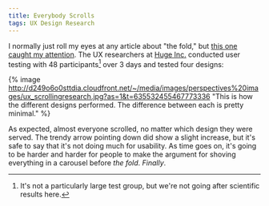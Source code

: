 ```yaml
---
title: Everybody Scrolls
tags: UX Design Research
---
```


I normally just roll my eyes at any article about "the fold," but [this one caught my attention][article]. The UX researchers at [Huge Inc.][huge] conducted user testing with 48 participants[^1] over 3 days and tested four designs:

{% image http://d249o6o0sttdia.cloudfront.net/~/media/images/perspectives%20images/ux_scrollingresearch.jpg?as=1&t=635532455467773336 "This is how the different designs performed. The difference between each is pretty minimal." %}

As expected, almost everyone scrolled, no matter which design they were served. The trendy arrow pointing down did show a slight increase, but it's safe to say that it's not doing much for usability. As time goes on, it's going to be harder and harder for people to make the argument for shoving everything in a carousel before *the fold*. *Finally*.

[^1]: It's not a particularly large test group, but we're not going after scientific results here.

[article]: http://www.hugeinc.com/ideas/perspective/everybody-scrolls
[huge]: http://www.hugeinc.com
